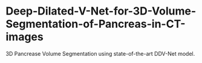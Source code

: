 # Deep-Dilated-V-Net-for-3D-Volume-Segmentation-of-Pancreas-in-CT-images
3D Pancrease Volume Segmentation using state-of-the-art DDV-Net model.

